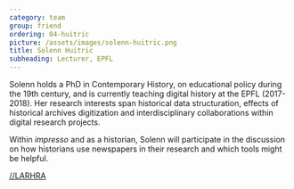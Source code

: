```yaml
---
category: team
group: friend
ordering: 04-huitric
picture: /assets/images/solenn-huitric.png
title: Solenn Huitric
subheading: Lecturer, EPFL
---
```


Solenn holds a PhD in Contemporary History, on educational policy during the 19th century, and is currently teaching digital history at the EPFL (2017-2018). Her research interests span historical data structuration, effects of historical archives digitization and interdisciplinary collaborations within digital research projects.

Within *impresso* and as a historian, Solenn will participate in the discussion on how historians use newspapers in their research and which tools might be helpful.

[//LARHRA](http://larhra.ish-lyon.cnrs.fr/membre/219)
